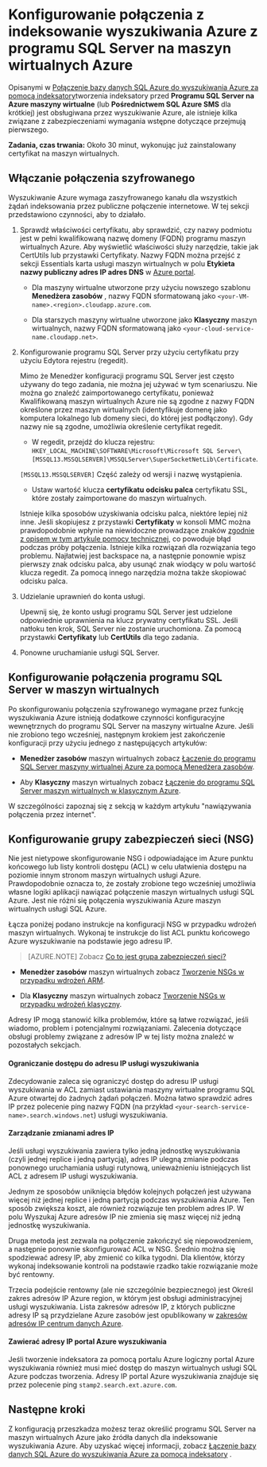 <properties 
    pageTitle="Konfigurowanie połączenia z indeksowanie wyszukiwania Azure z programu SQL Server na Azure maszyn wirtualnych | Microsoft Azure | Indeksatory" 
    description="Włączanie połączenia szyfrowanego i konfigurowanie zapory do zezwalania na połączenia z programem SQL Server na Azure maszyn wirtualnych (maszyn wirtualnych) z indeksowanie wyszukiwania Azure." 
    services="search" 
    documentationCenter="" 
    authors="jack4it" 
    manager="pablocas" 
    editor=""/>

<tags 
    ms.service="search" 
    ms.devlang="rest-api" 
    ms.workload="search" 
    ms.topic="article" 
    ms.tgt_pltfrm="na" 
    ms.date="09/26/2016" 
    ms.author="jackma"/>

# <a name="configure-a-connection-from-an-azure-search-indexer-to-sql-server-on-an-azure-vm"></a>Konfigurowanie połączenia z indeksowanie wyszukiwania Azure z programu SQL Server na maszyn wirtualnych Azure

Opisanymi w [Połączenie bazy danych SQL Azure do wyszukiwania Azure za pomocą indeksatory](search-howto-connecting-azure-sql-database-to-azure-search-using-indexers-2015-02-28.md#frequently-asked-questions)tworzenia indeksatory przed **Programu SQL Server na Azure maszyny wirtualne** (lub **Pośrednictwem SQL Azure SMS** dla krótkiej) jest obsługiwana przez wyszukiwanie Azure, ale istnieje kilka związane z zabezpieczeniami wymagania wstępne dotyczące przejmują pierwszego. 

**Zadania, czas trwania:** Około 30 minut, wykonując już zainstalowany certyfikat na maszyn wirtualnych.

## <a name="enable-encrypted-connections"></a>Włączanie połączenia szyfrowanego

Wyszukiwanie Azure wymaga zaszyfrowanego kanału dla wszystkich żądań indeksowania przez publiczne połączenie internetowe. W tej sekcji przedstawiono czynności, aby to działało.

1. Sprawdź właściwości certyfikatu, aby sprawdzić, czy nazwy podmiotu jest w pełni kwalifikowaną nazwę domeny (FQDN) programu maszyn wirtualnych Azure. Aby wyświetlić właściwości służy narzędzie, takie jak CertUtils lub przystawki Certyfikaty. Nazwy FQDN można przejść z sekcji Essentials karta usługi maszyn wirtualnych w polu **Etykieta nazwy publiczny adres IP adres DNS** w [Azure portal](https://portal.azure.com/).

    - Dla maszyny wirtualne utworzone przy użyciu nowszego szablonu **Menedżera zasobów** , nazwy FQDN sformatowaną jako `<your-VM-name>.<region>.cloudapp.azure.com`. 

    - Dla starszych maszyny wirtualne utworzone jako **Klasyczny** maszyn wirtualnych, nazwy FQDN sformatowaną jako `<your-cloud-service-name.cloudapp.net>`. 

2. Konfigurowanie programu SQL Server przy użyciu certyfikatu przy użyciu Edytora rejestru (regedit). 

    Mimo że Menedżer konfiguracji programu SQL Server jest często używany do tego zadania, nie można jej używać w tym scenariuszu. Nie można go znaleźć zaimportowanego certyfikatu, ponieważ Kwalifikowaną maszyn wirtualnych Azure nie są zgodne z nazwy FQDN określone przez maszyn wirtualnych (identyfikuje domenę jako komputera lokalnego lub domeny sieci, do której jest podłączony). Gdy nazwy nie są zgodne, umożliwia określenie certyfikat regedit.

    - W regedit, przejdź do klucza rejestru: `HKEY_LOCAL_MACHINE\SOFTWARE\Microsoft\Microsoft SQL Server\[MSSQL13.MSSQLSERVER]\MSSQLServer\SuperSocketNetLib\Certificate`.
     
    `[MSSQL13.MSSQLSERVER]` Część zależy od wersji i nazwę wystąpienia. 

    - Ustaw wartość klucza **certyfikatu** **odcisku palca** certyfikatu SSL, które zostały zaimportowane do maszyn wirtualnych.

    Istnieje kilka sposobów uzyskiwania odcisku palca, niektóre lepiej niż inne. Jeśli skopiujesz z przystawki **Certyfikaty** w konsoli MMC można prawdopodobnie wpłynie na niewidoczne prowadzące znaków [zgodnie z opisem w tym artykule pomocy technicznej](https://support.microsoft.com/kb/2023869/), co powoduje błąd podczas próby połączenia. Istnieje kilka rozwiązań dla rozwiązania tego problemu. Najłatwiej jest backspace na, a następnie ponownie wpisz pierwszy znak odcisku palca, aby usunąć znak wiodący w polu wartość klucza regedit. Za pomocą innego narzędzia można także skopiować odcisku palca.

3. Udzielanie uprawnień do konta usługi. 

    Upewnij się, że konto usługi programu SQL Server jest udzielone odpowiednie uprawnienia na klucz prywatny certyfikatu SSL. Jeśli natłoku ten krok, SQL Server nie zostanie uruchomiona. Za pomocą przystawki **Certyfikaty** lub **CertUtils** dla tego zadania.

4. Ponowne uruchamianie usługi SQL Server.

## <a name="configure-sql-server-connectivity-in-the-vm"></a>Konfigurowanie połączenia programu SQL Server w maszyn wirtualnych

Po skonfigurowaniu połączenia szyfrowanego wymagane przez funkcję wyszukiwania Azure istnieją dodatkowe czynności konfiguracyjne wewnętrznych do programu SQL Server na maszyny wirtualne Azure. Jeśli nie zrobiono tego wcześniej, następnym krokiem jest zakończenie konfiguracji przy użyciu jednego z następujących artykułów:

- **Menedżer zasobów** maszyn wirtualnych zobacz [Łączenie do programu SQL Server maszyny wirtualnej Azure za pomocą Menedżera zasobów](../virtual-machines/virtual-machines-windows-sql-connect.md). 

- Aby **Klasyczny** maszyn wirtualnych zobacz [Łączenie do programu SQL Server maszyn wirtualnych w klasycznym Azure](../virtual-machines/virtual-machines-windows-classic-sql-connect.md).

W szczególności zapoznaj się z sekcją w każdym artykułu "nawiązywania połączenia przez internet".

## <a name="configure-the-network-security-group-nsg"></a>Konfigurowanie grupy zabezpieczeń sieci (NSG)

Nie jest nietypowe skonfigurowanie NSG i odpowiadające im Azure punktu końcowego lub listy kontroli dostępu (ACL) w celu ułatwienia dostępu na poziomie innym stronom maszyn wirtualnych usługi Azure. Prawdopodobnie oznacza to, że zostały zrobione tego wcześniej umożliwia własne logiki aplikacji nawiązać połączenie maszyn wirtualnych usługi SQL Azure. Jest nie różni się połączenia wyszukiwania Azure maszyn wirtualnych usługi SQL Azure. 

Łącza poniżej podano instrukcje na konfiguracji NSG w przypadku wdrożeń maszyn wirtualnych. Wykonaj te instrukcje do list ACL punktu końcowego Azure wyszukiwanie na podstawie jego adresu IP.

> [AZURE.NOTE] Zobacz [Co to jest grupa zabezpieczeń sieci?](../virtual-network/virtual-networks-nsg.md)

- **Menedżer zasobów** maszyn wirtualnych zobacz [Tworzenie NSGs w przypadku wdrożeń ARM](../virtual-network/virtual-networks-create-nsg-arm-pportal.md). 

- Dla **Klasyczny** maszyn wirtualnych zobacz [Tworzenie NSGs w przypadku wdrożeń klasyczny](../virtual-network/virtual-networks-create-nsg-classic-ps.md).

Adresy IP mogą stanowić kilka problemów, które są łatwe rozwiązać, jeśli wiadomo, problem i potencjalnymi rozwiązaniami. Zalecenia dotyczące obsługi problemy związane z adresów IP w tej listy można znaleźć w pozostałych sekcjach.

#### <a name="restrict-access-to-the-search-service-ip-address"></a>Ograniczanie dostępu do adresu IP usługi wyszukiwania

Zdecydowanie zaleca się ograniczyć dostęp do adresu IP usługi wyszukiwania w ACL zamiast ustawiania maszyny wirtualne programu SQL Azure otwartej do żadnych żądań połączeń. Można łatwo sprawdzić adres IP przez polecenie ping nazwy FQDN (na przykład `<your-search-service-name>.search.windows.net`) usługi wyszukiwania.

#### <a name="managing-ip-address-fluctuations"></a>Zarządzanie zmianami adres IP

Jeśli usługi wyszukiwania zawiera tylko jedną jednostkę wyszukiwania (czyli jednej replice i jedną partycją), adres IP ulegną zmianie podczas ponownego uruchamiania usługi rutynową, unieważnieniu istniejących list ACL z adresem IP usługi wyszukiwania.

Jednym ze sposobów uniknięcia błędów kolejnych połączeń jest używana więcej niż jednej replice i jedną partycją podczas wyszukiwania Azure. Ten sposób zwiększa koszt, ale również rozwiązuje ten problem adres IP. W polu Wyszukaj Azure adresów IP nie zmienia się masz więcej niż jedną jednostkę wyszukiwania.

Druga metoda jest zezwala na połączenie zakończyć się niepowodzeniem, a następnie ponownie skonfigurować ACL w NSG. Średnio można się spodziewać adresy IP, aby zmienić co kilka tygodni. Dla klientów, którzy wykonaj indeksowanie kontroli na podstawie rzadko takie rozwiązanie może być rentowny.

Trzecia podejście rentowny (ale nie szczególnie bezpiecznego) jest Określ zakres adresów IP Azure region, w którym jest obsługi administracyjnej usługi wyszukiwania. Lista zakresów adresów IP, z których publiczne adresy IP są przydzielane Azure zasobów jest opublikowany w [zakresów adresów IP centrum danych Azure](https://www.microsoft.com/download/details.aspx?id=41653). 

#### <a name="include-the-azure-search-portal-ip-addresses"></a>Zawierać adresy IP portal Azure wyszukiwania

Jeśli tworzenie indeksatora za pomocą portalu Azure logiczny portal Azure wyszukiwania również musi mieć dostęp do maszyn wirtualnych usługi SQL Azure podczas tworzenia. Adresy IP portal Azure wyszukiwania znajduje się przez polecenie ping `stamp2.search.ext.azure.com`.

## <a name="next-steps"></a>Następne kroki

Z konfiguracją przeszkadza możesz teraz określić programu SQL Server na maszyn wirtualnych Azure jako źródła danych dla indeksowanie wyszukiwania Azure. Aby uzyskać więcej informacji, zobacz [Łączenie bazy danych SQL Azure do wyszukiwania Azure za pomocą indeksatory](search-howto-connecting-azure-sql-database-to-azure-search-using-indexers-2015-02-28.md) .
